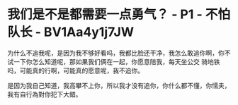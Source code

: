 # 我们是不是都需要一点勇气？ - P1 - 不怕队长 - BV1Aa4y1j7JW

为什么不追我呢，是因为我不够好看吗，我都比脸还干净，我怎么敢追你啊，你不试一下你怎么知道呢，那如果我们俩在一起，你愿意陪我，每天坐公交 骑地铁吗，可能真的行啊，可能真的愿意呢，我不追你。

是因为我自己知道，我高攀不上你，所以我才没有追你，你什么都不懂，你懦夫，我有自行為對你犯下大錯。